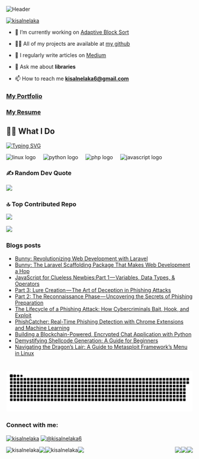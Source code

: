 ![Header](https://capsule-render.vercel.app/api?type=speech&height=100&color=gradient&text=Hi,%20I'm%20Kisal%20Nelaka&reversal=true&textBg=false)

<p align="left"> <a href="https://github.com/ryo-ma/github-profile-trophy"><img src="https://github-profile-trophy.vercel.app/?username=kisalnelaka" alt="kisalnelaka" /></a> </p>

- 🔭 I’m currently working on [Adaptive Block Sort]([https://github.com/socialrabbit/bunny](https://github.com/kisalnelaka/Adaptive-Block-Sort))

- 👨‍💻 All of my projects are available at [my github](https://github.com/kisalnelaka)

- 📝 I regularly write articles on [Medium](https://medium.com/@kisalnelaka6)

- 💬 Ask me about **libraries**

- 📫 How to reach me **kisalnelaka6@gmail.com**

<h3> <a href="https://kisalnelaka.github.io">My Portfolio</a></h3>
<h3> <a href="https://kisalnelaka.github.io/resume">My Resume</a></h3>

## 👨‍💻 What I Do
[![Typing SVG](https://readme-typing-svg.demolab.com?font=Fira+Code&size=22&pause=1000&color=32CD32&width=435&lines=Developer;+%7C+Tech+Enthusiast;Open+Source+Contributor;Lifelong+Learner)](https://git.io/typing-svg)

<div align="left">
  <img src="https://cdn.jsdelivr.net/gh/devicons/devicon/icons/linux/linux-original.svg" height="30" alt="linux logo"  />
  <img width="12" />
  <img src="https://cdn.jsdelivr.net/gh/devicons/devicon/icons/python/python-original.svg" height="30" alt="python logo"  />
  <img width="12" />
  <img src="https://cdn.jsdelivr.net/gh/devicons/devicon/icons/php/php-original.svg" height="30" alt="php logo"  />
  <img width="12" />
  <img src="https://cdn.jsdelivr.net/gh/devicons/devicon/icons/javascript/javascript-original.svg" height="30" alt="javascript logo"  />
</div>

###
  
### ✍️ Random Dev Quote
![](https://quotes-github-readme.vercel.app/api?type=horizontal&theme=radical)

### 🔝 Top Contributed Repo
![](https://github-contributor-stats.vercel.app/api?username=kisalnelaka&limit=5&theme=discord&combine_all_yearly_contributions=true)


[![](https://visitcount.itsvg.in/api?id=kk&icon=0&color=0)](https://visitcount.itsvg.in)

### Blogs posts
<!-- BLOG-POST-LIST:START -->
- [Bunny: Revolutionizing Web Development with Laravel](https://medium.com/@kisalnelaka6/bunny-revolutionizing-web-development-with-laravel-12c1f26d14fc?source=rss-3dd06b9e0f4------2)
- [Bunny: The Laravel Scaffolding Package That Makes Web Development a Hop](https://medium.com/@kisalnelaka6/bunny-the-laravel-scaffolding-package-that-makes-web-development-a-hop-7276d4efdf57?source=rss-3dd06b9e0f4------2)
- [JavaScript for Clueless Newbies:Part 1 — Variables, Data Types, &amp; Operators](https://medium.com/@kisalnelaka6/javascript-for-clueless-newbies-part-1-variables-data-types-operators-ae71e4d01ce8?source=rss-3dd06b9e0f4------2)
- [Part 3: Lure Creation — The Art of Deception in Phishing Attacks](https://medium.com/@kisalnelaka6/part-3-lure-creation-the-art-of-deception-in-phishing-attacks-1f677e4eb613?source=rss-3dd06b9e0f4------2)
- [Part 2: The Reconnaissance Phase — Uncovering the Secrets of Phishing Preparation](https://medium.com/@kisalnelaka6/part-2-the-reconnaissance-phase-uncovering-the-secrets-of-phishing-preparation-05f34de00b7b?source=rss-3dd06b9e0f4------2)
- [The Lifecycle of a Phishing Attack: How Cybercriminals Bait, Hook, and Exploit](https://medium.com/@kisalnelaka6/the-lifecycle-of-a-phishing-attack-how-cybercriminals-bait-hook-and-exploit-e05cce7e4f5f?source=rss-3dd06b9e0f4------2)
- [PhishCatcher: Real-Time Phishing Detection with Chrome Extensions and Machine Learning](https://medium.com/@kisalnelaka6/phishcatcher-real-time-phishing-detection-with-chrome-extensions-and-machine-learning-450bf06e78c2?source=rss-3dd06b9e0f4------2)
- [Building a Blockchain-Powered, Encrypted Chat Application with Python](https://medium.com/@kisalnelaka6/building-a-blockchain-powered-encrypted-chat-application-with-python-103f116fad34?source=rss-3dd06b9e0f4------2)
- [Demystifying Shellcode Generation: A Guide for Beginners](https://medium.com/@kisalnelaka6/demystifying-shellcode-generation-a-guide-for-beginners-e8b536599296?source=rss-3dd06b9e0f4------2)
- [Navigating the Dragon’s Lair: A Guide to Metasploit Framework’s Menu in Linux](https://medium.com/@kisalnelaka6/navigating-the-dragons-lair-a-guide-to-metasploit-framework-s-menu-in-linux-33e96954c8cc?source=rss-3dd06b9e0f4------2)
<!-- BLOG-POST-LIST:END -->

###


<br clear="both">

<img src="https://raw.githubusercontent.com/kisalnelaka/kisalnelaka/output/snake.svg" alt="Snake animation" />

###

###

<h3 align="left">Connect with me:</h3>
<p align="left">
<a href="https://linkedin.com/in/kisalnelaka" target="blank"><img align="center" src="https://raw.githubusercontent.com/rahuldkjain/github-profile-readme-generator/master/src/images/icons/Social/linked-in-alt.svg" alt="kisalnelaka" height="30" width="40" /></a>
<a href="https://medium.com/@kisalnelaka6" target="blank"><img align="center" src="https://raw.githubusercontent.com/rahuldkjain/github-profile-readme-generator/master/src/images/icons/Social/medium.svg" alt="@kisalnelaka6" height="30" width="40" /></a>
</p>

<img align="right" height="150" src="https://i.giphy.com/media/v1.Y2lkPTc5MGI3NjExOW52OG1tMjY0dnZiMDJudnUxYWZ4OWRhMTNnMTFjN3I4d24zemtjcSZlcD12MV9pbnRlcm5hbF9naWZfYnlfaWQmY3Q9Zw/13HBDT4QSTpveU/giphy.gif"  />
<p><img align="left" src="https://github-readme-stats.vercel.app/api/top-langs?username=kisalnelaka&show_icons=true&locale=en&layout=compact" alt="kisalnelaka" /></p>
<img align="left" height="150" src="https://i.giphy.com/media/v1.Y2lkPTc5MGI3NjExa2g3eDV0dGEwbTU3Z2V1ZHB1bWQyMGp0OTBvd2Z3MnpwNGlhMjZyYiZlcD12MV9pbnRlcm5hbF9naWZfYnlfaWQmY3Q9Zw/6OrCT1jVbonHG/giphy.gif"  />

<img align="right" height="150" src="https://i.giphy.com/media/v1.Y2lkPTc5MGI3NjExMWF2ZzRqcGV1Z2cwYWd4eDZzMm1lMWc3bDFwZzZqcWFkZjNlOXg1bCZlcD12MV9pbnRlcm5hbF9naWZfYnlfaWQmY3Q9Zw/MF1kR4YmC2Z20/giphy.gif"  />
<p><img align="left" src="https://github-readme-stats.vercel.app/api?username=kisalnelaka&show_icons=true&locale=en" alt="kisalnelaka" /></p>
<img align="left" height="150" src="https://i.giphy.com/media/v1.Y2lkPTc5MGI3NjExMTNtMW9jd2NxazR1NHYwZGQxbjZkaHpra21hc2ptYTBteHQ5ZmpnYSZlcD12MV9pbnRlcm5hbF9naWZfYnlfaWQmY3Q9Zw/qPa9vUYCUrx6w/giphy.gif"  />

<img align="right" height="150" src="https://i.giphy.com/media/v1.Y2lkPTc5MGI3NjExNXZnZGdkcnlkZDZhNWp0eXczeDhjYnByNTlhczZjMTljamF1NHB2bCZlcD12MV9pbnRlcm5hbF9naWZfYnlfaWQmY3Q9Zw/KmHueA88mFABT9GkkR/giphy.gif"  />


